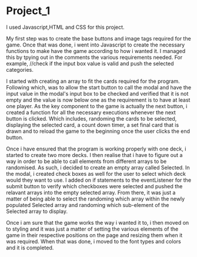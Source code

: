 # Project_1

I used Javascript,HTML and CSS for this project.

My first step was to create the base buttons and image tags required for the game. Once that was done, i went into Javascript to create the necessary functions to make have the game according to how i wanted it. I managed this by tpying out in the comments the various requirements needed. For example, //check if the input box value is valid and push the selected categories.

I started with creating an array to fit the cards required for the program. Following which, was to allow the start button to call the modal and have the input value in the modal's input box to be checked and verified that it is not empty and the value is now below one as the requirement is to have at least one player. As the key component to the game is actually the next button, i created a function for all the necessary executions whenever the next button is clicked. Which includes, randoming the cards to be selected, displaying the selected card, a count down timer, a set final card that is drawn and to reload the game to the beginning once the user clicks the end button.

Once i have ensured that the program is working properly with one deck, i started to create two more decks. I then realise that i have to figure out a way in order to be able to call elements from different arrays to be randomised. As such, i decided to create an empty array called Selected. In the modal, i created check boxes as well for the user to select which deck would they want to use. I added on if statements to the eventListener for the submit button to verify which checkboxes were selected and pushed the relavant arrays into the empty selected array. From there, it was just a matter of being able to select the randoming which array within the newly populated Selected array and randoming which sub-element of the Selected array to display.

Once i am sure that the game works the way i wanted it to, i then moved on to styling and it was just a matter of setting the various elements of the game in their respective positions on the page and resizing them when it was required. When that was done, i moved to the font types and colors and it is completed.
